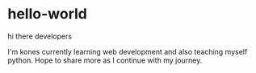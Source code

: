 # hello-world

hi there developers

I'm kones currently learning web development and also teaching myself python.
Hope to share more as I continue with my journey.

